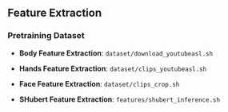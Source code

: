 ## Feature Extraction

### Pretraining Dataset
  
  - **Body Feature Extraction**: 
  `dataset/download_youtubeasl.sh`

  - **Hands Feature Extraction**: 
  `dataset/clips_youtubeasl.sh`

  - **Face Feature Extraction**: 
  `dataset/clips_crop.sh`

  - **SHubert Feature Extraction**: 
  `features/shubert_inference.sh`

